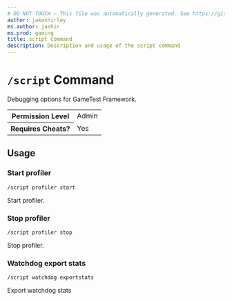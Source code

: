 ```yaml
---
# DO NOT TOUCH — This file was automatically generated. See https://github.com/mojang/minecraftapidocsgenerator to modify descriptions, examples, etc.
author: jakeshirley
ms.author: jashir
ms.prod: gaming
title: script Command
description: Description and usage of the script command
---
```

# `/script` Command
Debugging options for GameTest Framework.

<table>
  <tr>
    <th>Permission Level</th>
    <td>Admin</td>
  </tr>
  <tr>
    <th>Requires Cheats?</th>
    <td>Yes</td>
  </tr>
</table>

## Usage
### Start profiler
`/script profiler start`

Start profiler.

### Stop profiler
`/script profiler stop`

Stop profiler.

### Watchdog export stats
`/script watchdog exportstats`

Export watchdog stats
